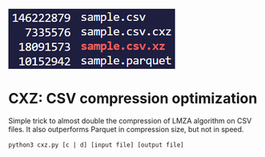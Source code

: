 ![Naive Comparison](naive-size-comp.png "Naive Comparison")
# CXZ: CSV compression optimization
Simple trick to almost double the compression of LMZA algorithm on CSV files. It also outperforms Parquet in compression size, but not in speed.
```
python3 cxz.py [c | d] [input file] [output file]
```
